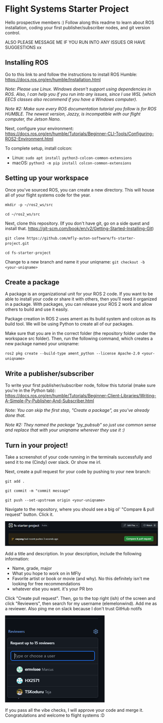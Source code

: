 # Flight Systems Starter Project

Hello prospective members :) Follow along this readme to learn about ROS installation, coding your first publisher/subscriber nodes, and git version control. 

ALSO PLEASE MESSAGE ME IF YOU RUN INTO ANY ISSUES OR HAVE SUGGESTIONS xx

## Installing ROS

Go to this link to and follow the instructions to install ROS Humble:
https://docs.ros.org/en/humble/Installation.html

_Note: Please use Linux. Windows doesn't support using dependencies in ROS. Also, I can help you if you run into any issues, since I use WSL (which EECS classes also recommend if you have a Windows computer)._

_Note #2: Make sure every ROS documentation tutorial you follow is for ROS HUMBLE. The newest version, Jazzy, is incompatible with our flight computer, the Jetson Nano._

Next, configure your environment: https://docs.ros.org/en/humble/Tutorials/Beginner-CLI-Tools/Configuring-ROS2-Environment.html

To complete setup, install colcon:

- Linux: `sudo apt install python3-colcon-common-extensions`
- macOS: `python3 -m pip install colcon-common-extensions`

## Setting up your workspace

Once you've sourced ROS, you can create a new directory. This will house all of your flight systems code for the year.

`mkdir -p ~/ros2_ws/src`

`cd ~/ros2_ws/src`

Next, clone this repository. (If you don't have git, go on a side quest and install that. https://git-scm.com/book/en/v2/Getting-Started-Installing-Git)

`git clone https://github.com/mfly-auton-software/fs-starter-project.git`

`cd fs-starter-project`

Change to a new branch and name it your uniqname: `git checkout -b <your-uniqname>`

## Create a package

A package is an organizational unit for your ROS 2 code. If you want to be able to install your code or share it with others, then you’ll need it organized in a package. With packages, you can release your ROS 2 work and allow others to build and use it easily.

Package creation in ROS 2 uses ament as its build system and colcon as its build tool. We will be using Python to create all of our packages.

Make sure that you are in the correct folder (the repository folder under the workspace src folder). Then, run the following command, which creates a new package named your uniqname:

`ros2 pkg create --build-type ament_python --license Apache-2.0 <your-uniqname>`

## Write a publisher/subscriber

To write your first publisher/subscriber node, follow this tutorial (make sure you're in the Python tab): https://docs.ros.org/en/humble/Tutorials/Beginner-Client-Libraries/Writing-A-Simple-Py-Publisher-And-Subscriber.html

*Note: You can skip the first step, "Create a package", as you've already done that.* 

*Note #2: They named the package "py_pubsub" so just use common sense and replace that with your uniqname wherever they use it :)*

## Turn in your project!

Take a screenshot of your code running in the terminals successfully and send it to me (Cindy) over slack. Or show me irl. 

Next, create a pull request for your code by pushing to your new branch:

`git add .`

`git commit -m "commit message"`

`git push --set-upstream origin <your-uniqname>`

Navigate to the repository, where you should see a big ol' "Compare & pull request" button. Click it.

![alt text](image.png)

Add a title and description. In your description, include the following information:

- Name, grade, major
- What you hope to work on in MFly
- Favorite artist or book or movie (and why). No this definitely isn't me looking for free recommendations
- whatever else you want. it's your PR bro

Click "Create pull request". Then, go to the top right (ish) of the screen and click "Reviewers", then search for my username (elemelonwind). Add me as a reviewer. Also ping me on slack because I don't trust GitHub notifs

![alt text](image-1.png)

If you pass all the vibe checks, I will approve your code and merge it. Congratulations and welcome to flight systems :D